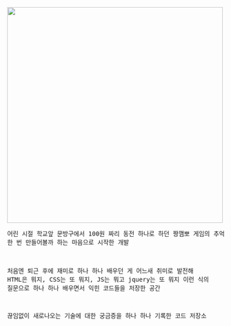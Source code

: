 

<!--
**hyundai-sangho/hyundai-sangho** is a ✨ _special_ ✨ repository because its `README.md` (this file) appears on your GitHub profile.

Here are some ideas to get you started:

- 🔭 I’m currently working on ...
- 🌱 I’m currently learning ...
- 👯 I’m looking to collaborate on ...
- 🤔 I’m looking for help with ...
- 💬 Ask me about ...
- 📫 How to reach me: ...
- 😄 Pronouns: ...
- ⚡ Fun fact: ...
-->
<img src="https://static.news.zumst.com/images/37/2020/05/23/e86f1a1fcff34588938b05f19abfafbf.jpg" width="500"/>

<br>
<pre>
어린 시절 학교앞 문방구에서 100원 짜리 동전 하나로 하던 짱깸뽀 게임의 추억에 돋아
한 번 만들어볼까 하는 마음으로 시작한 개발<br>

처음엔 퇴근 후에 재미로 하나 하나 배우던 게 어느새 취미로 발전해
HTML은 뭐지, CSS는 또 뭐지, JS는 뭐고 jquery는 또 뭐지
이런 식의 질문으로 하나 하나 배우면서 익힌 코드들을 저장한 공간<br>

끊임없이 새로나오는 기술에 대한 궁금증을 하나 하나 기록한 코드 저장소
</pre>

</div>


